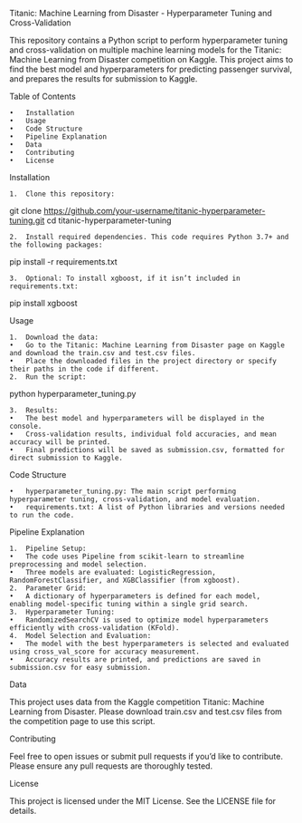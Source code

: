 Titanic: Machine Learning from Disaster - Hyperparameter Tuning and Cross-Validation

This repository contains a Python script to perform hyperparameter tuning and cross-validation on multiple machine learning models for the Titanic: Machine Learning from Disaster competition on Kaggle. This project aims to find the best model and hyperparameters for predicting passenger survival, and prepares the results for submission to Kaggle.

Table of Contents

	•	Installation
	•	Usage
	•	Code Structure
	•	Pipeline Explanation
	•	Data
	•	Contributing
	•	License

Installation

	1.	Clone this repository:

git clone https://github.com/your-username/titanic-hyperparameter-tuning.git
cd titanic-hyperparameter-tuning


	2.	Install required dependencies. This code requires Python 3.7+ and the following packages:

pip install -r requirements.txt


	3.	Optional: To install xgboost, if it isn’t included in requirements.txt:

pip install xgboost



Usage

	1.	Download the data:
	•	Go to the Titanic: Machine Learning from Disaster page on Kaggle and download the train.csv and test.csv files.
	•	Place the downloaded files in the project directory or specify their paths in the code if different.
	2.	Run the script:

python hyperparameter_tuning.py


	3.	Results:
	•	The best model and hyperparameters will be displayed in the console.
	•	Cross-validation results, individual fold accuracies, and mean accuracy will be printed.
	•	Final predictions will be saved as submission.csv, formatted for direct submission to Kaggle.

Code Structure

	•	hyperparameter_tuning.py: The main script performing hyperparameter tuning, cross-validation, and model evaluation.
	•	requirements.txt: A list of Python libraries and versions needed to run the code.

Pipeline Explanation

	1.	Pipeline Setup:
	•	The code uses Pipeline from scikit-learn to streamline preprocessing and model selection.
	•	Three models are evaluated: LogisticRegression, RandomForestClassifier, and XGBClassifier (from xgboost).
	2.	Parameter Grid:
	•	A dictionary of hyperparameters is defined for each model, enabling model-specific tuning within a single grid search.
	3.	Hyperparameter Tuning:
	•	RandomizedSearchCV is used to optimize model hyperparameters efficiently with cross-validation (KFold).
	4.	Model Selection and Evaluation:
	•	The model with the best hyperparameters is selected and evaluated using cross_val_score for accuracy measurement.
	•	Accuracy results are printed, and predictions are saved in submission.csv for easy submission.

Data

This project uses data from the Kaggle competition Titanic: Machine Learning from Disaster. Please download train.csv and test.csv files from the competition page to use this script.

Contributing

Feel free to open issues or submit pull requests if you’d like to contribute. Please ensure any pull requests are thoroughly tested.

License

This project is licensed under the MIT License. See the LICENSE file for details.
